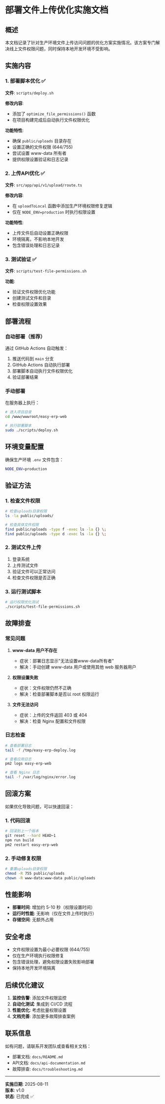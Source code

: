 # 部署文件上传优化实施文档

## 概述

本文档记录了针对生产环境文件上传访问问题的优化方案实施情况。该方案专门解决线上文件权限问题，同时保持本地开发环境不受影响。

## 实施内容

### 1. 部署脚本优化 ✅

**文件**: `scripts/deploy.sh`

**修改内容**:
- 添加了 `optimize_file_permissions()` 函数
- 在项目构建完成后自动执行文件权限优化

**功能特性**:
- 确保 `public/uploads` 目录存在
- 设置正确的文件权限 (644/755)
- 尝试设置 www-data 所有者
- 提供权限设置验证和日志记录

### 2. 上传API优化 ✅

**文件**: `src/app/api/v1/upload/route.ts`

**修改内容**:
- 在 `uploadToLocal` 函数中添加生产环境权限修复逻辑
- 仅在 `NODE_ENV=production` 时执行权限设置

**功能特性**:
- 上传文件后自动设置正确权限
- 环境隔离，不影响本地开发
- 包含错误处理和日志记录

### 3. 测试验证 ✅

**文件**: `scripts/test-file-permissions.sh`

**功能**:
- 验证文件权限优化功能
- 创建测试文件和目录
- 检查权限设置效果

## 部署流程

### 自动部署（推荐）

通过 GitHub Actions 自动触发：

1. 推送代码到 `main` 分支
2. GitHub Actions 自动执行部署
3. 部署脚本自动执行文件权限优化
4. 验证部署结果

### 手动部署

在服务器上执行：

```bash
# 进入项目目录
cd /www/wwwroot/easy-erp-web

# 执行部署脚本
sudo ./scripts/deploy.sh
```

## 环境变量配置

确保生产环境 `.env` 文件包含：

```bash
NODE_ENV=production
```

## 验证方法

### 1. 检查文件权限

```bash
# 检查uploads目录权限
ls -la public/uploads/

# 检查具体文件权限
find public/uploads -type f -exec ls -la {} \;
find public/uploads -type d -exec ls -la {} \;
```

### 2. 测试文件上传

1. 登录系统
2. 上传测试文件
3. 验证文件可以正常访问
4. 检查文件权限是否正确

### 3. 运行测试脚本

```bash
# 运行权限优化测试
./scripts/test-file-permissions.sh
```

## 故障排查

### 常见问题

1. **www-data 用户不存在**
   - 症状：部署日志显示"无法设置www-data所有者"
   - 解决：手动创建 www-data 用户或使用其他 web 服务器用户

2. **权限设置失败**
   - 症状：文件权限仍然不正确
   - 解决：检查部署脚本是否以 root 权限运行

3. **文件无法访问**
   - 症状：上传的文件返回 403 或 404
   - 解决：检查 Nginx 配置和文件权限

### 日志检查

```bash
# 查看部署日志
tail -f /tmp/easy-erp-deploy.log

# 查看应用日志
pm2 logs easy-erp-web

# 查看 Nginx 日志
tail -f /var/log/nginx/error.log
```

## 回滚方案

如果优化导致问题，可以快速回滚：

### 1. 代码回滚

```bash
# 回滚到上一个版本
git reset --hard HEAD~1
npm run build
pm2 restart easy-erp-web
```

### 2. 手动修复权限

```bash
# 重置uploads目录权限
chmod -R 755 public/uploads
chown -R www-data:www-data public/uploads
```

## 性能影响

- **部署时间**: 增加约 5-10 秒（权限设置时间）
- **运行时性能**: 无影响（仅在文件上传时执行）
- **存储空间**: 无额外占用

## 安全考虑

- 文件权限设置为最小必要权限 (644/755)
- 仅在生产环境执行权限修复
- 包含错误处理，避免权限设置失败影响部署
- 保持本地开发环境隔离

## 后续优化建议

1. **监控告警**: 添加文件权限监控
2. **自动化测试**: 集成到 CI/CD 流程
3. **性能优化**: 考虑批量权限设置
4. **文档完善**: 添加更多故障排查案例

## 联系信息

如有问题，请联系开发团队或查看相关文档：
- 部署文档: `docs/README.md`
- API文档: `docs/api-documentation.md`
- 故障排查: `docs/troubleshooting.md`

---

**实施日期**: 2025-08-11  
**版本**: v1.0  
**状态**: 已完成 ✅